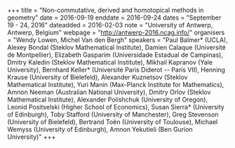 +++
title = "Non-commutative, derived and homotopical methods in geometry"
date = 2016-09-19
enddate = 2016-09-24
dates = "September 19 - 24, 2016"
dateadded = 2016-02-03
note = "University of Antwerp, Antwerp, Belgium"
webpage = "http://antwerp-2016.ncag.info/"
organisers = "Wendy Lowen, Michel Van den Bergh"
speakers = "Paul Balmer* (UCLA), Alexey Bondal (Steklov Mathematical Institute), Damien Calaque (Université de Montpellier), Elizabeth Gasparim (Universidade Estadual de Campinas), Dmitry Kaledin (Steklov Mathematical Institute), Mikhail Kapranov (Yale University), Bernhard Keller* (Université Paris Diderot -- Paris VII), Henning Krause (University of Bielefeld), Alexander Kuznetsov (Steklov Mathematical Institute), Yuri Manin (Max-Planck Institute for Mathematics), Amnon Neeman (Australian National University), Dmitry Orlov (Steklov Mathematical Institute), Alexander Polishchuk (University of Oregon), Leonid Positselski (Higher School of Economics), Susan Sierra* (University of Edinburgh), Toby Stafford (University of Manchester), Greg Stevenson (University of Bielefeld), Bertrand Toën (University of Toulouse), Michael Wemyss (University of Edinburgh), Amnon Yekutieli (Ben Gurion University)"
+++
